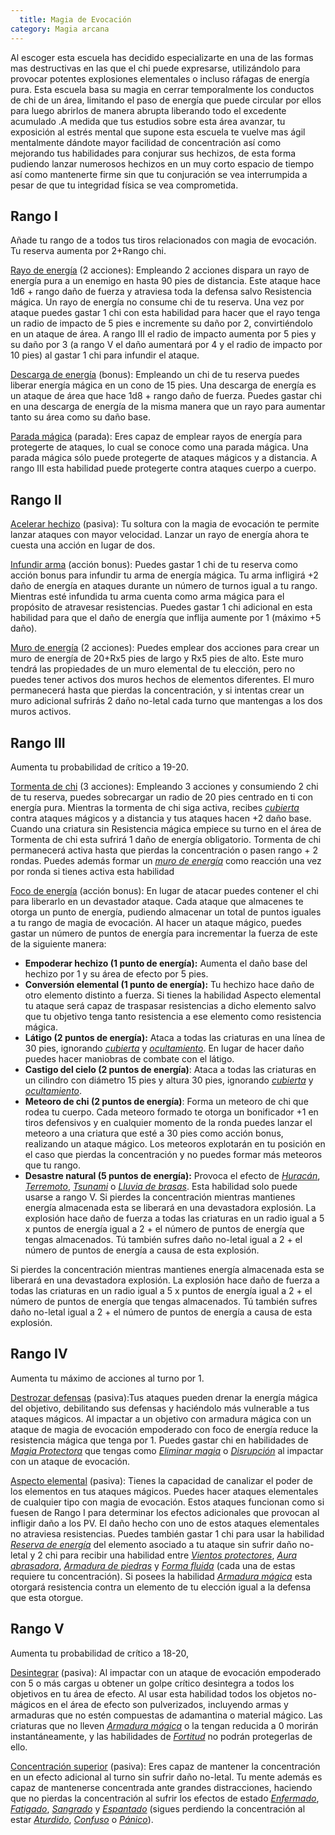 ```yaml
---
  title: Magia de Evocación
category: Magia arcana
---
```


Al escoger esta escuela has decidido especializarte en una de las formas mas destructivas en las que el chi puede expresarse, utilizándolo para provocar potentes explosiones elementales o incluso ráfagas de energía pura. Esta escuela basa su magia en cerrar temporalmente los conductos de chi de un área, limitando el paso de energía que puede circular por ellos para luego abrirlos de manera abrupta liberando todo el excedente acumulado .A medida que tus estudios sobre esta área avanzar, tu exposición al estrés mental que supone esta escuela te vuelve mas ágil mentalmente dándote mayor facilidad de concentración así como mejorando tus habilidades para conjurar sus hechizos, de esta forma pudiendo lanzar numerosos hechizos en un muy corto espacio de tiempo así como mantenerte firme sin que tu conjuración se vea interrumpida a pesar de que tu integridad física se vea comprometida.

## Rango I

Añade tu rango de a todos tus tiros relacionados con magia de evocación. Tu reserva aumenta por 2+Rango chi.

<u>Rayo de energía</u> (2 acciones): Empleando 2 acciones dispara un rayo de energía pura a un enemigo en hasta 90 pies de distancia. Este ataque hace 1d6 + rango daño de fuerza y atraviesa toda la defensa salvo Resistencia mágica. Un rayo de energía no consume chi de tu reserva. Una vez por ataque puedes gastar 1 chi con esta habilidad para hacer que el rayo tenga un radio de impacto de 5 pies e incremente su daño por 2, convirtiéndolo en un ataque de área. A rango III el radio de impacto aumenta por 5 pies y su daño por 3 (a rango V el daño aumentará por 4 y el radio de impacto por 10 pies) al gastar 1 chi para infundir el ataque.

<u>Descarga de energía</u> (bonus): Empleando un chi de tu reserva puedes liberar energía mágica en un cono de 15 pies. Una descarga de energía es un ataque de área que hace 1d8 + rango daño de fuerza. Puedes gastar chi en una descarga de energía de la misma manera que un rayo para aumentar tanto su área como su daño base.

<u>Parada mágica</u> (parada): Eres capaz de emplear rayos de energía para protegerte de ataques, lo cual se conoce como una parada mágica. Una parada mágica sólo puede protegerte de ataques mágicos y a distancia. A rango III esta habilidad puede protegerte contra ataques cuerpo a cuerpo.

## Rango II

<u>Acelerar hechizo</u> (pasiva): Tu soltura con la magia de evocación te permite lanzar ataques con mayor velocidad. Lanzar un rayo de energía ahora te cuesta una acción en lugar de dos. 

<u>Infundir arma</u> (acción bonus): Puedes gastar 1 chi de tu reserva como acción bonus para infundir tu arma de energía mágica. Tu arma infligirá +2 daño de energía en ataques durante un número de turnos igual a tu rango. Mientras esté infundida tu arma cuenta como arma mágica para el propósito de atravesar resistencias. Puedes gastar 1 chi adicional en esta habilidad para que el daño de energía que inflija aumente por 1 (máximo +5 daño). 

<u>Muro de energía</u> (2 acciones): Puedes emplear dos acciones para crear un muro de energía de 20+Rx5 pies de largo y Rx5 pies de alto. Este muro tendrá las propiedades de un muro elemental de tu elección, pero no puedes tener activos dos muros hechos de elementos diferentes. El muro permanecerá hasta que pierdas la concentración, y si intentas crear un muro adicional sufrirás 2 daño no-letal cada turno que mantengas a los dos muros activos. 

## Rango III  

Aumenta tu probabilidad de crítico a 19-20. 

<u>Tormenta de chi</u> (3 acciones): Empleando 3 acciones y consumiendo 2 chi de tu reserva, puedes sobrecargar un radio de 20 pies centrado en ti con energía pura. Mientras la tormenta de chi siga activa, recibes *[cubierta](https://raldamain.com/rules/Reglas%20principales/reglas%20de%20combate.html#cubierta)* contra ataques mágicos y a distancia y tus ataques hacen +2 daño base. Cuando una criatura sin Resistencia mágica empiece su turno en el área de Tormenta de chi esta sufrirá 1 daño de energía obligatorio. Tormenta de chi permanecerá activa hasta que pierdas la concentración o pasen rango + 2 rondas. Puedes además formar un *[muro de energía](https://raldamain.com/rules/Rangos/Magia%20arcana/magia%20de%20evocacion.html#rango-ii)* como reacción una vez por ronda si tienes activa esta habilidad 

<u>Foco de energía</u> (acción bonus): En lugar de atacar puedes contener el chi para liberarlo en un devastador ataque. Cada ataque que almacenes te otorga un punto de energía, pudiendo almacenar un total de puntos iguales a tu rango de magia de evocación. Al hacer un ataque mágico, puedes gastar un número de puntos de energía para incrementar la fuerza de este de la siguiente manera: 

- **Empoderar hechizo (1 punto de energía):** Aumenta el daño base del hechizo por 1 y su área de efecto por 5 pies. 
- **Conversión elemental (1 punto de energía):** Tu hechizo hace daño de otro elemento distinto a fuerza. Si tienes la habilidad Aspecto elemental tu ataque será capaz de traspasar resistencias a dicho elemento salvo que tu objetivo tenga tanto resistencia a ese elemento como resistencia mágica.
- **Látigo (2 puntos de energía):** Ataca a todas las criaturas en una línea de 30 pies, ignorando *[cubierta](https://raldamain.com/rules/Reglas%20principales/reglas%20de%20combate.html#cubierta)* y *[ocultamiento](https://raldamain.com/rules/Reglas%20principales/reglas%20de%20combate.html#ocultamiento)*. En lugar de hacer daño puedes hacer maniobras de combate con el látigo.  
- **Castigo del cielo (2 puntos de energía)**: Ataca a todas las criaturas en un cilindro con diámetro 15 pies y altura 30 pies, ignorando *[cubierta](https://raldamain.com/rules/Reglas%20principales/reglas%20de%20combate.html#cubierta)* y *[ocultamiento](https://raldamain.com/rules/Reglas%20principales/reglas%20de%20combate.html#ocultamiento)*.   
- **Meteoro de chi (2 puntos de energía)**: Forma un meteoro de chi que rodea tu cuerpo. Cada meteoro formado te otorga un bonificador +1 en tiros defensivos y en cualquier momento de la ronda puedes lanzar el meteoro a una criatura que esté a 30 pies como acción bonus, realizando un ataque mágico. Los meteoros explotarán en tu posición en el caso que pierdas la concentración y no puedes formar más meteoros que tu rango. 
- **Desastre natural (5 puntos de energía):** Provoca el efecto de *[Huracán](https://raldamain.com/rules/Rangos/Elementalismo/magia%20de%20aire.html#rango-v)*, *[Terremoto](https://raldamain.com/rules/Rangos/Elementalismo/magia%20de%20tierra.html#rango-v)*, *[Tsunami](https://raldamain.com/rules/Rangos/Elementalismo/magia%20de%20agua.html#rango-v)* o *[Lluvia de brasas](https://raldamain.com/rules/Rangos/Elementalismo/magia%20de%20fuego.html#rango-v)*. Esta habilidad solo puede usarse a rango V. Si pierdes la concentración mientras mantienes energía almacenada esta se liberará en una devastadora explosión. La explosión hace daño de fuerza a todas las criaturas en un radio igual a 5 x puntos de energía igual a 2 + el número de puntos de energía que tengas almacenados. Tú también sufres daño no-letal igual a 2 + el número de puntos de energía a causa de esta explosión. 

Si pierdes la concentración mientras mantienes energía almacenada esta se liberará en una devastadora explosión. La explosión hace daño de fuerza a todas las criaturas en un radio igual a 5 x puntos de energía igual a 2 + el número de puntos de energía que tengas almacenados. Tú también sufres daño no-letal igual a 2 + el número de puntos de energía a causa de esta explosión.

## Rango IV  

Aumenta tu máximo de acciones al turno por 1.

<u>Destrozar defensas</u> (pasiva):Tus ataques pueden drenar la energía mágica del objetivo, debilitando sus defensas y haciéndolo más vulnerable a tus ataques mágicos. Al impactar a un objetivo con armadura mágica con un ataque de magia de evocación empoderado con foco de energía reduce la resistencia mágica que tenga por 1. Puedes gastar chi en habilidades de *[Magia Protectora](https://raldamain.com/rules/Rangos/Magia%20arcana/magia%20protectora.html)* que tengas como *[Eliminar magia](https://raldamain.com/rules/Rangos/Magia%20arcana/magia%20protectora.html#rango-ii)* o *[Disrupción](https://raldamain.com/rules/Rangos/Magia%20arcana/magia%20protectora.html#rango-i)* al impactar con un ataque de evocación. 

<u>Aspecto elemental</u> (pasiva): Tienes la capacidad de canalizar el poder de los elementos en tus ataques mágicos. Puedes hacer ataques elementales de cualquier tipo con magia de evocación. Estos ataques funcionan como si fuesen de Rango I para determinar los efectos adicionales que provocan al infligir daño a los PV. El daño hecho con uno de estos ataques elementales no atraviesa resistencias. Puedes también gastar 1 chi para usar la habilidad *[Reserva de energía](https://raldamain.com/rules/Rangos/Magia%20arcana/magia%20de%20evocacion.html#rango-i)* del elemento asociado a tu ataque sin sufrir daño no-letal y 2 chi para recibir una habilidad entre *[Vientos protectores](https://raldamain.com/rules/Rangos/Ascendencias/ascendencia%20de%20aire.html#rango-iii)*, *[Aura abrasadora](https://raldamain.com/rules/Rangos/Ascendencias/ascendencia%20de%20fuego.html#rango-iii)*, *[Armadura de piedras](https://raldamain.com/rules/Rangos/Ascendencias/ascendencia%20de%20tierra.html#rango-ii)* y *[Forma fluida](https://raldamain.com/rules/Rangos/Ascendencias/ascendencia%20de%20agua.html#rango-iii)* (cada una de estas requiere tu concentración). Si posees la habilidad *[Armadura mágica](https://raldamain.com/rules/Rangos/Magia%20arcana/magia%20protectora.html#rango-ii)* esta otorgará resistencia contra un elemento de tu elección igual a la defensa que esta otorgue.  

## Rango V   

Aumenta tu probabilidad de crítico a 18-20,

<u>Desintegrar</u> (pasiva): Al impactar con un ataque de evocación empoderado con 5 o más cargas u obtener un golpe crítico desintegra a todos los objetivos en tu área de efecto. Al usar esta habilidad todos los objetos no-mágicos en el área de efecto son pulverizados, incluyendo armas y armaduras que no estén compuestas de adamantina o material mágico. Las criaturas que no lleven *[Armadura mágica](https://raldamain.com/rules/Rangos/Magia%20arcana/magia%20protectora.html#rango-ii)* o la tengan reducida a 0 morirán instantáneamente, y las habilidades de *[Fortitud](https://raldamain.com/rules/Rangos/Combate/fortitud.html)* no podrán protegerlas de ello. 

<u>Concentración superior</u> (pasiva): Eres capaz de mantener la concentración en un efecto adicional al turno sin sufrir daño no-letal. Tu mente además es capaz de mantenerse concentrada ante grandes distracciones, haciendo que no pierdas la concentración al sufrir los efectos de estado *[Enfermado](https://raldamain.com/rules/Reglas%20principales/Efectos%20de%20estado.html#enfermada)*, *[Fatigado](https://raldamain.com/rules/Reglas%20principales/Efectos%20de%20estado.html#fatigada)*, *[Sangrado](https://raldamain.com/rules/Reglas%20principales/Efectos%20de%20estado.html#sangrado)* y *[Espantado](https://raldamain.com/rules/Reglas%20principales/Efectos%20de%20estado.html#espantada)* (sigues perdiendo la concentración al estar *[Aturdido](https://raldamain.com/rules/Reglas%20principales/Efectos%20de%20estado.html#aturdida)*, *[Confuso](https://raldamain.com/rules/Reglas%20principales/Efectos%20de%20estado.html#confundida)* o *[Pánico](https://raldamain.com/rules/Reglas%20principales/Efectos%20de%20estado.html#pánico)*). 